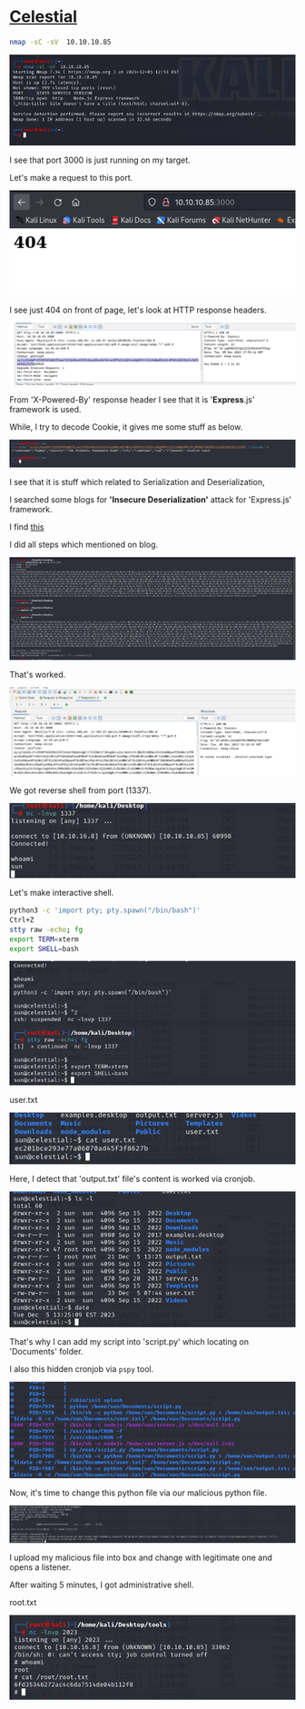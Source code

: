 # [Celestial](https://app.hackthebox.com/machines/celestial)

```bash
nmap -sC -sV  10.10.10.85 
```

![Alt text](img/image.png)

I see that port 3000 is just running on my target.

Let's make a request to this port.

![Alt text](img/image-1.png)


I see just 404 on front of page, let's look at HTTP response headers.

![Alt text](img/image-2.png)


From 'X-Powered-By' response header I see that it is '**Express**.js' framework is used.

While, I try to decode Cookie, it gives me some stuff as below.

![Alt text](img/image-3.png)


I see that it is stuff which related to Serialization and Deserialization,

I searched some blogs for **'Insecure Deserialization'** attack for 'Express.js' framework.

I find [this](https://opsecx.com/index.php/2017/02/08/exploiting-node-js-deserialization-bug-for-remote-code-execution/)


I did all steps which mentioned on blog.

![Alt text](img/image-4.png)

That's worked.

![Alt text](img/image-5.png)

We got reverse shell from port (1337).

![Alt text](img/image-6.png)


Let's make interactive shell.

```bash
python3 -c 'import pty; pty.spawn("/bin/bash")'
Ctrl+Z
stty raw -echo; fg
export TERM=xterm
export SHELL=bash
```

![Alt text](img/image-7.png)


user.txt

![Alt text](img/image-8.png)


Here, I detect that 'output.txt' file's content is worked via cronjob.

![Alt text](img/image-9.png)

That's why I can add my script into 'script.py' which locating on 'Documents' folder.


I also this hidden cronjob via `pspy` tool.

![Alt text](img/image-10.png)


Now, it's time to change this python file via our malicious python file.

![Alt text](img/image-11.png)

I upload my malicious file into box and change with legitimate one and opens a listener.

After waiting 5 minutes, I got administrative shell.


root.txt

![Alt text](img/image-12.png)
